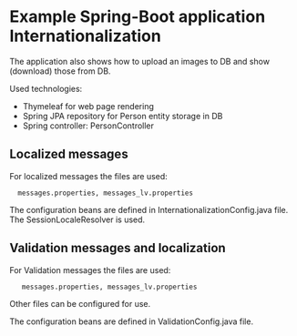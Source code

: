 # Example Spring-Boot application Internationalization

The application also shows how to upload an images to DB and show (download) those from DB.

Used technologies:

- Thymeleaf for web page rendering
- Spring JPA repository for Person entity storage in DB
- Spring controller: PersonController 

## Localized messages
For localized messages the files are used:

~~~
  messages.properties, messages_lv.properties
~~~

The configuration beans are defined in InternationalizationConfig.java file.
The SessionLocaleResolver is used.

## Validation messages and localization

For Validation messages the files are used:

~~~
   messages.properties, messages_lv.properties
~~~
   
Other files can be configured for use.

The configuration beans are defined in ValidationConfig.java file.    